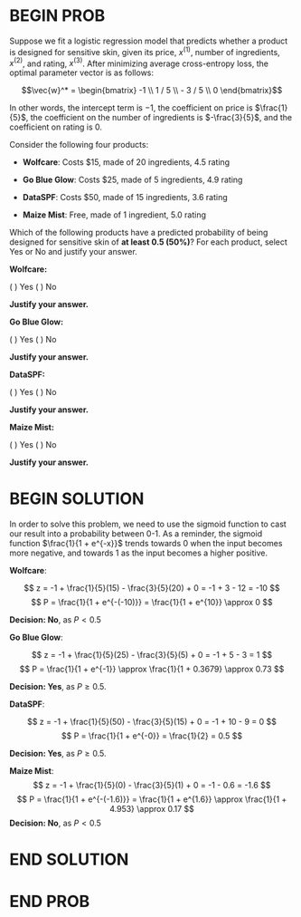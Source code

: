 # BEGIN PROB
Suppose we fit a logistic regression model that predicts whether a
product is designed for sensitive skin, given its price, $x^{(1)}$,
number of ingredients, $x^{(2)}$, and rating, $x^{(3)}$. After
minimizing average cross-entropy loss, the optimal parameter vector is
as follows:

$$\vec{w}^* = \begin{bmatrix} -1 \\ 1 / 5 \\ - 3 / 5 \\ 0 \end{bmatrix}$$

In other words, the intercept term is $-1$, the coefficient on price is
$\frac{1}{5}$, the coefficient on the number of ingredients is
$-\frac{3}{5}$, and the coefficient on rating is $0$.

Consider the following four products:

-   **Wolfcare**: Costs \$15, made of 20 ingredients, 4.5 rating

-   **Go Blue Glow**: Costs \$25, made of 5 ingredients, 4.9 rating

-   **DataSPF**: Costs \$50, made of 15 ingredients, 3.6 rating

-   **Maize Mist**: Free, made of 1 ingredient, 5.0 rating

Which of the following products have a predicted probability of being
designed for sensitive skin of **at least 0.5 (50%)**? For each product,
select Yes or No and justify your answer.



**Wolfcare:** 

( ) Yes 
( ) No

**Justify your answer.**

**Go Blue Glow:** 

( ) Yes 
( ) No

**Justify your answer.**

**DataSPF:**

( ) Yes 
( ) No

**Justify your answer.**

**Maize Mist:** 

( ) Yes 
( ) No

**Justify your answer.**

# BEGIN SOLUTION

In order to solve this problem, we need to use the sigmoid function to cast our result into a probability between 0-1. As a reminder, the sigmoid function $\frac{1}{1 + e^{-x}}$ trends towards 0 when the input becomes more negative, and towards 1 as the input becomes a higher positive.

**Wolfcare**:

$$
z = -1 + \frac{1}{5}(15) - \frac{3}{5}(20) + 0 = -1 + 3 - 12 = -10
$$
$$
P = \frac{1}{1 + e^{-(-10)}} = \frac{1}{1 + e^{10}} \approx 0
$$

**Decision: No**, as $P < 0.5$

**Go Blue Glow**:

$$
z = -1 + \frac{1}{5}(25) - \frac{3}{5}(5) + 0 = -1 + 5 - 3 = 1
$$
$$
P = \frac{1}{1 + e^{-1}} \approx \frac{1}{1 + 0.3679} \approx 0.73
$$

**Decision: Yes**, as $P \geq 0.5$.

**DataSPF**:

$$
z = -1 + \frac{1}{5}(50) - \frac{3}{5}(15) + 0 = -1 + 10 - 9 = 0
$$
$$
P = \frac{1}{1 + e^{-0}} = \frac{1}{2} = 0.5
$$

**Decision: Yes**, as $P \geq 0.5$.

**Maize Mist**:
$$
z = -1 + \frac{1}{5}(0) - \frac{3}{5}(1) + 0 = -1 - 0.6 = -1.6
$$
$$
P = \frac{1}{1 + e^{-(-1.6)}} = \frac{1}{1 + e^{1.6}} \approx \frac{1}{1 + 4.953} \approx 0.17
$$
**Decision: No**, as $P < 0.5$


# END SOLUTION

# END PROB